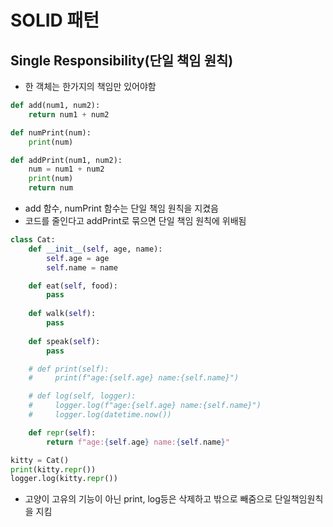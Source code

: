# SOLID 패턴

## Single Responsibility(단일 책임 원칙)

- 한 객체는 한가지의 책임만 있어야함

``` python
def add(num1, num2):
    return num1 + num2

def numPrint(num):
    print(num)

def addPrint(num1, num2):
    num = num1 + num2
    print(num)
    return num
```

- add 함수, numPrint 함수는 단일 책임 원칙을 지켰음
- 코드를 줄인다고 addPrint로 묶으면 단일 책임 원칙에 위배됨

``` python
class Cat:
    def __init__(self, age, name):
        self.age = age
        self.name = name

    def eat(self, food):
        pass
    
    def walk(self):
        pass
    
    def speak(self):
        pass

    # def print(self):
    #     print(f"age:{self.age} name:{self.name}")

    # def log(self, logger):
    #     logger.log(f"age:{self.age} name:{self.name}")
    #     logger.log(datetime.now())

    def repr(self):
        return f"age:{self.age} name:{self.name}"

kitty = Cat()
print(kitty.repr())
logger.log(kitty.repr())
```

- 고양이 고유의 기능이 아닌 print, log등은 삭제하고 밖으로 빼줌으로 단일책임원칙을 지킴
